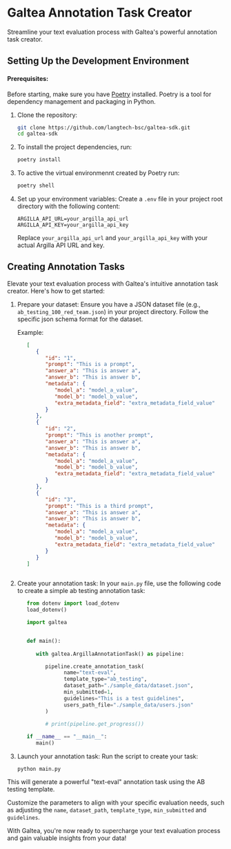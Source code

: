 # Galtea Annotation Task Creator

Streamline your text evaluation process with Galtea's powerful annotation task creator.

## Setting Up the Development Environment

#### Prerequisites:
Before starting, make sure you have [Poetry](https://python-poetry.org/docs/main/) installed. Poetry is a tool for dependency management and packaging in Python. 

1. Clone the repository:
   ```bash
   git clone https://github.com/langtech-bsc/galtea-sdk.git
   cd galtea-sdk
   ```

2. To install the project dependencies, run:
   ```bash
   poetry install
   ```

3. To active the virtual environmennt created by Poetry run:
   ```bash
   poetry shell
   ```

4. Set up your environment variables:
   Create a `.env` file in your project root directory with the following content:

   ```
   ARGILLA_API_URL=your_argilla_api_url
   ARGILLA_API_KEY=your_argilla_api_key
   ```

   Replace `your_argilla_api_url` and `your_argilla_api_key` with your actual Argilla API URL and key.

## Creating Annotation Tasks

Elevate your text evaluation process with Galtea's intuitive annotation task creator. Here's how to get started:

1. Prepare your dataset:
   Ensure you have a JSON dataset file (e.g., `ab_testing_100_red_team.json`) in your project directory.
   Follow the specific json schema format for the dataset.

   Example:
   ```json
      [
         {
            "id": "1",
            "prompt": "This is a prompt",
            "answer_a": "This is answer a",
            "answer_b": "This is answer b",
            "metadata": {
               "model_a": "model_a_value",
               "model_b": "model_b_value",
               "extra_metadata_field": "extra_metadata_field_value"
            }
         },
         {
            "id": "2",
            "prompt": "This is another prompt",
            "answer_a": "This is answer a",
            "answer_b": "This is answer b",
            "metadata": {
               "model_a": "model_a_value",
               "model_b": "model_b_value",
               "extra_metadata_field": "extra_metadata_field_value"
            }
         },
         {
            "id": "3",
            "prompt": "This is a third prompt",
            "answer_a": "This is answer a",
            "answer_b": "This is answer b",
            "metadata": {
               "model_a": "model_a_value",
               "model_b": "model_b_value",
               "extra_metadata_field": "extra_metadata_field_value"
            }
         }
      ]
      
   ```

2. Create your annotation task:
   In your `main.py` file, use the following code to create a simple ab testing annotation task:

   ```python
      from dotenv import load_dotenv
      load_dotenv()

      import galtea


      def main():
         
         with galtea.ArgillaAnnotationTask() as pipeline:

            pipeline.create_annotation_task(
                  name="text-eval",
                  template_type="ab_testing",
                  dataset_path="./sample_data/dataset.json",
                  min_submitted=1,
                  guidelines="This is a test guidelines",
                  users_path_file="./sample_data/users.json"
            )

            # print(pipeline.get_progress())
         
      if __name__ == "__main__":
         main()
   ```

3. Launch your annotation task:
   Run the script to create your task:
   ```
   python main.py
   ```

This will generate a powerful "text-eval" annotation task using the AB testing template.

Customize the parameters to align with your specific evaluation needs, such as adjusting the `name`, `dataset_path`, `template_type`, `min_submitted`  and `guidelines`.

With Galtea, you're now ready to supercharge your text evaluation process and gain valuable insights from your data!
